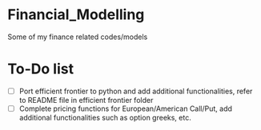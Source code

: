# Financial_Modelling
Some of my finance related codes/models


# To-Do list
- [ ] Port efficient frontier to python and add additional functionalities, refer to README file in efficient frontier folder
- [ ] Complete pricing functions for European/American Call/Put, add additional functionalities such as option greeks, etc.

